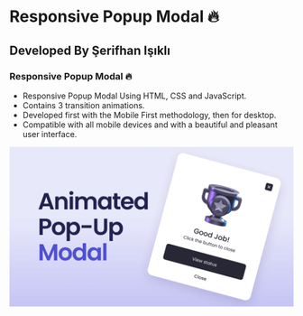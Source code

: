 # Responsive Popup Modal 🔥

## Developed By Şerifhan Işıklı

### Responsive Popup Modal 🔥

- Responsive Popup Modal Using HTML, CSS and JavaScript.
- Contains 3 transition animations.
- Developed first with the Mobile First methodology, then for desktop.
- Compatible with all mobile devices and with a beautiful and pleasant user interface.

![Modal popup](/preview.png)
